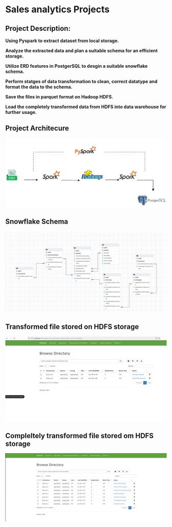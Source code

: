 <h1>Sales analytics Projects</h1> 

## Project Description:


 **Using Pyspark to extract dataset from local storage.**

 **Analyze the extracted data and plan a suitable schema for an efficient storage.**
 
 **Utilize ERD features in PostgerSQL to desgin a suitable snowflake schema.**
 
 **Perform statges of data transformation to clean, correct datatype and format the data to  the schema.**

 **Save the files in parquet format on Hadoop HDFS.**
 
 **Load the completely transformed data from HDFS into data warehouse for further usage.**



## Project Architecure
<img src="img/etl.png" width=700>

## Snowflake Schema

<img src="img/snowflake-schema.png" width=700>

## Transformed file stored on HDFS storage

<img src="img/transformed-files.png" width=700>

## Compleltely transformed file stored om HDFS storage

<img src="img/completely-transformed-files.png" width=700>


